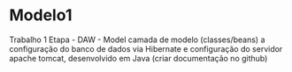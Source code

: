 # Modelo1
Trabalho 1 Etapa - DAW - Model camada de modelo (classes/beans) a configuração do banco de dados via Hibernate e configuração do servidor apache tomcat, desenvolvido em Java (criar documentação no github)
